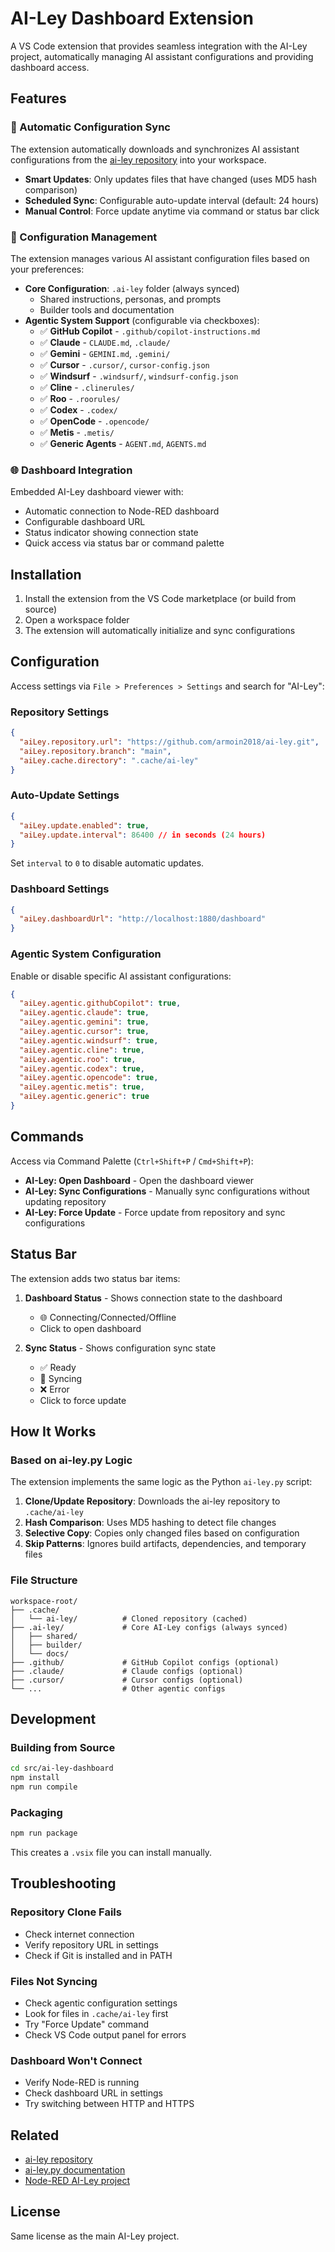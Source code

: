 # AI-Ley Dashboard Extension

A VS Code extension that provides seamless integration with the AI-Ley project, automatically managing AI assistant configurations and providing dashboard access.

## Features

### 🔄 Automatic Configuration Sync

The extension automatically downloads and synchronizes AI assistant configurations from the [ai-ley repository](https://github.com/armoin2018/ai-ley.git) into your workspace.

- **Smart Updates**: Only updates files that have changed (uses MD5 hash comparison)
- **Scheduled Sync**: Configurable auto-update interval (default: 24 hours)
- **Manual Control**: Force update anytime via command or status bar click

### 📁 Configuration Management

The extension manages various AI assistant configuration files based on your preferences:

- **Core Configuration**: `.ai-ley` folder (always synced)
  - Shared instructions, personas, and prompts
  - Builder tools and documentation
- **Agentic System Support** (configurable via checkboxes):
  - ✅ **GitHub Copilot** - `.github/copilot-instructions.md`
  - ✅ **Claude** - `CLAUDE.md`, `.claude/`
  - ✅ **Gemini** - `GEMINI.md`, `.gemini/`
  - ✅ **Cursor** - `.cursor/`, `cursor-config.json`
  - ✅ **Windsurf** - `.windsurf/`, `windsurf-config.json`
  - ✅ **Cline** - `.clinerules/`
  - ✅ **Roo** - `.roorules/`
  - ✅ **Codex** - `.codex/`
  - ✅ **OpenCode** - `.opencode/`
  - ✅ **Metis** - `.metis/`
  - ✅ **Generic Agents** - `AGENT.md`, `AGENTS.md`

### 🌐 Dashboard Integration

Embedded AI-Ley dashboard viewer with:

- Automatic connection to Node-RED dashboard
- Configurable dashboard URL
- Status indicator showing connection state
- Quick access via status bar or command palette

## Installation

1. Install the extension from the VS Code marketplace (or build from source)
2. Open a workspace folder
3. The extension will automatically initialize and sync configurations

## Configuration

Access settings via `File > Preferences > Settings` and search for "AI-Ley":

### Repository Settings

```json
{
  "aiLey.repository.url": "https://github.com/armoin2018/ai-ley.git",
  "aiLey.repository.branch": "main",
  "aiLey.cache.directory": ".cache/ai-ley"
}
```

### Auto-Update Settings

```json
{
  "aiLey.update.enabled": true,
  "aiLey.update.interval": 86400 // in seconds (24 hours)
}
```

Set `interval` to `0` to disable automatic updates.

### Dashboard Settings

```json
{
  "aiLey.dashboardUrl": "http://localhost:1880/dashboard"
}
```

### Agentic System Configuration

Enable or disable specific AI assistant configurations:

```json
{
  "aiLey.agentic.githubCopilot": true,
  "aiLey.agentic.claude": true,
  "aiLey.agentic.gemini": true,
  "aiLey.agentic.cursor": true,
  "aiLey.agentic.windsurf": true,
  "aiLey.agentic.cline": true,
  "aiLey.agentic.roo": true,
  "aiLey.agentic.codex": true,
  "aiLey.agentic.opencode": true,
  "aiLey.agentic.metis": true,
  "aiLey.agentic.generic": true
}
```

## Commands

Access via Command Palette (`Ctrl+Shift+P` / `Cmd+Shift+P`):

- **AI-Ley: Open Dashboard** - Open the dashboard viewer
- **AI-Ley: Sync Configurations** - Manually sync configurations without updating repository
- **AI-Ley: Force Update** - Force update from repository and sync configurations

## Status Bar

The extension adds two status bar items:

1. **Dashboard Status** - Shows connection state to the dashboard

   - 🌐 Connecting/Connected/Offline
   - Click to open dashboard

2. **Sync Status** - Shows configuration sync state
   - ✅ Ready
   - 🔄 Syncing
   - ❌ Error
   - Click to force update

## How It Works

### Based on ai-ley.py Logic

The extension implements the same logic as the Python `ai-ley.py` script:

1. **Clone/Update Repository**: Downloads the ai-ley repository to `.cache/ai-ley`
2. **Hash Comparison**: Uses MD5 hashing to detect file changes
3. **Selective Copy**: Copies only changed files based on configuration
4. **Skip Patterns**: Ignores build artifacts, dependencies, and temporary files

### File Structure

```
workspace-root/
├── .cache/
│   └── ai-ley/          # Cloned repository (cached)
├── .ai-ley/             # Core AI-Ley configs (always synced)
│   ├── shared/
│   ├── builder/
│   └── docs/
├── .github/             # GitHub Copilot configs (optional)
├── .claude/             # Claude configs (optional)
├── .cursor/             # Cursor configs (optional)
└── ...                  # Other agentic configs
```

## Development

### Building from Source

```bash
cd src/ai-ley-dashboard
npm install
npm run compile
```

### Packaging

```bash
npm run package
```

This creates a `.vsix` file you can install manually.

## Troubleshooting

### Repository Clone Fails

- Check internet connection
- Verify repository URL in settings
- Check if Git is installed and in PATH

### Files Not Syncing

- Check agentic configuration settings
- Look for files in `.cache/ai-ley` first
- Try "Force Update" command
- Check VS Code output panel for errors

### Dashboard Won't Connect

- Verify Node-RED is running
- Check dashboard URL in settings
- Try switching between HTTP and HTTPS

## Related

- [ai-ley repository](https://github.com/armoin2018/ai-ley)
- [ai-ley.py documentation](https://github.com/armoin2018/node-red-contrib-ai-ley/blob/main/ai-ley.py)
- [Node-RED AI-Ley project](https://github.com/armoin2018/node-red-contrib-ai-ley)

## License

Same license as the main AI-Ley project.
